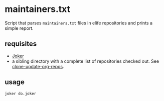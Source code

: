 # maintainers.txt

Script that parses `maintainers.txt` files in elife repositories and prints a simple report.

## requisites

* [Joker](https://joker-lang.org)
* a sibling directory with a complete list of repositories checked out. See [clone-update-org-repos](https://github.com/lsh-0/clone-update-org-repos).

## usage

    joker do.joker
